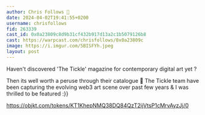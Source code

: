 ```yaml
---
author: Chris Follows 🎩
date: 2024-04-02T19:41:55+0200
username: chrisfollows
fid: 263339
cast_id: 0x0a23809c8d9b31cf432b917d13a2c1b5079126b8
cast: https://warpcast.com/chrisfollows/0x0a23809c
image: https://i.imgur.com/5BISFYh.jpeg
layout: post
---
```

Haven't discovered 'The Tickle' magazine for contemporary digital art yet ?   
  
Then its well worth a peruse through their catalogue 👀 The Tickle team have been capturing the evolving web3 art scene over past few years & I was thrilled to be featured :}}  
  
https://objkt.com/tokens/KT1KhepNMQ38DQ84QzT2ijVtsP1cMrvAyzJj/0  

<img src='https://i.imgur.com/5BISFYh.jpeg' alt='' referrerpolicy='no-referrer'/>
<img src='https://i.imgur.com/QrafwQV.jpeg' alt='' referrerpolicy='no-referrer'/>